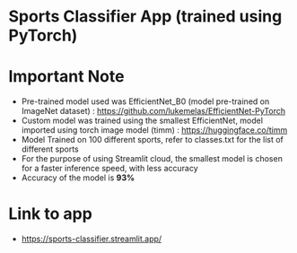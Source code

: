# Sports Classifier App (trained using PyTorch)

# Important Note
* Pre-trained model used was EfficientNet_B0 (model pre-trained on ImageNet dataset) : https://github.com/lukemelas/EfficientNet-PyTorch
* Custom model was trained using the smallest EfficientNet, model imported using torch image model (timm) : https://huggingface.co/timm
* Model Trained on 100 different sports, refer to classes.txt for the list of different sports 
* For the purpose of using Streamlit cloud, the smallest model is chosen for a faster inference speed, with less accuracy
* Accuracy of the model is **93%** 

# Link to app
* https://sports-classifier.streamlit.app/



